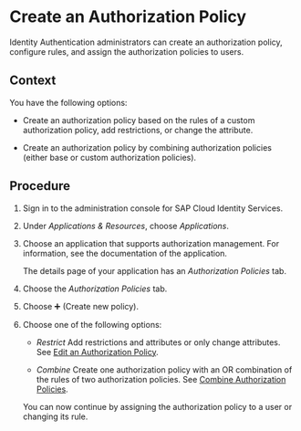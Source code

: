 <!-- loio897fc30f9f384fcdae9ac8b7013165d7 -->

<link rel="stylesheet" type="text/css" href="../css/sap-icons.css"/>

# Create an Authorization Policy

Identity Authentication administrators can create an authorization policy, configure rules, and assign the authorization policies to users.



<a name="loio897fc30f9f384fcdae9ac8b7013165d7__context_llh_1zq_swb"/>

## Context

You have the following options:

-   Create an authorization policy based on the rules of a custom authorization policy, add restrictions, or change the attribute.

-   Create an authorization policy by combining authorization policies \(either base or custom authorization policies\).




<a name="loio897fc30f9f384fcdae9ac8b7013165d7__steps_u5c_3tq_swb"/>

## Procedure

1.  Sign in to the administration console for SAP Cloud Identity Services.

2.  Under *Applications & Resources*, choose *Applications*.

3.  Choose an application that supports authorization management. For information, see the documentation of the application.

    The details page of your application has an *Authorization Policies* tab.

4.  Choose the *Authorization Policies* tab.

5.  Choose :heavy_plus_sign: \(Create new policy\).

6.  Choose one of the following options:

    -   *Restrict* Add restrictions and attributes or only change attributes. See [Edit an Authorization Policy](edit-an-authorization-policy-c76aca6.md).

    -   *Combine* Create one authorization policy with an OR combination of the rules of two authorization policies. See [Combine Authorization Policies](combine-authorization-policies-1a69414.md).


    You can now continue by assigning the authorization policy to a user or changing its rule.


